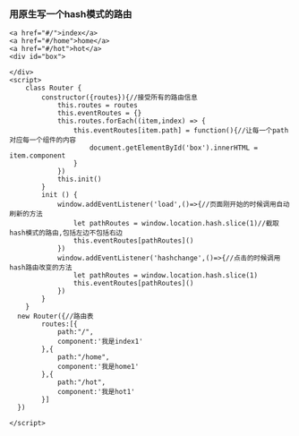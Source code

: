### 用原生写一个hash模式的路由

    <a href="#/">index</a>
    <a href="#/home">home</a>
    <a href="#/hot">hot</a>
    <div id="box">

    </div>
    <script>
        class Router {
            constructor({routes}){//接受所有的路由信息
                this.routes = routes
                this.eventRoutes = {}
                this.routes.forEach((item,index) => {
                    this.eventRoutes[item.path] = function(){//让每一个path对应每一个组件的内容
                        document.getElementById('box').innerHTML = item.component
                    }
                })
                this.init()
            }
            init () {
                window.addEventListener('load',()=>{//页面刚开始的时候调用自动刷新的方法
                    let pathRoutes = window.location.hash.slice(1)//截取hash模式的路由,包括左边不包括右边
                    this.eventRoutes[pathRoutes]()
                })
                window.addEventListener('hashchange',()=>{//点击的时候调用hash路由改变的方法
                    let pathRoutes = window.location.hash.slice(1)
                    this.eventRoutes[pathRoutes]()
                })
            }
        }
      new Router({//路由表
            routes:[{
                path:"/",
                component:'我是index1'
            },{
                path:"/home",
                component:'我是home1'
            },{
                path:"/hot",
                component:'我是hot1'
            }]
      })
        
    </script>